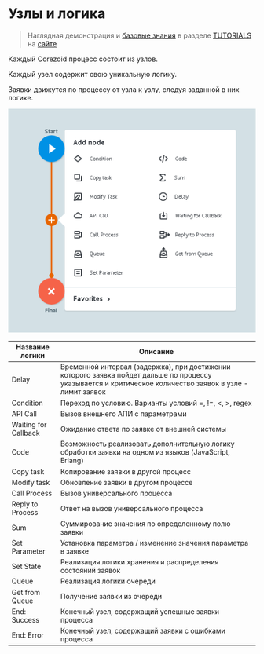 # Узлы и логика


>Наглядная демонстрация и [базовые знания](https://new.corezoid.com/tutorials/basic-tutorial/) в разделе [TUTORIALS](https://new.corezoid.com/tutorials/) на [сайте](https://new.corezoid.com)

Каждый Corezoid процесс состоит из узлов.

Каждый узел содержит свою уникальную логику.

Заявки движутся по процессу от узла к узлу, следуя заданной в них логике.

![](../img/create/nodes.png)

| Название логики | Описание|
| -- | -- |
|Delay| Временной интервал (задержка), при достижении которого заявка пойдет дальше по процессу указывается и критическое количество заявок в узле - лимит заявок|
|Condition| Переход по условию. Варианты условий =, !=, <, >, regex|
|API Call| Вызов внешнего АПИ с параметрами|
|Waiting for Callback| Ожидание ответа по заявке от внешней системы|
|Code| Возможность реализовать дополнительную логику обработки заявки на одном из языков (JavaScript, Erlang) |
|Copy task| Копирование заявки в другой процесс|
|Modify task| Обновление заявки в другом процессе|
|Call Process| Вызов универсального процесса|
|Reply to Process| Ответ на вызов универсального процесса|
|Sum| Суммирование значения по определенному полю заявки|
|Set Parameter| Установка параметра / изменение значения параметра в заявке|
|Set State| Реализация логики хранения и распределения состояний заявок|
|Queue| Реализация логики очереди|
|Get from Queue| Получение заявки из очереди|
|End: Success| Конечный узел, содержащий успешные заявки процесса
|End: Error| Конечный узел, содержащий заявки с ошибками процесса|


